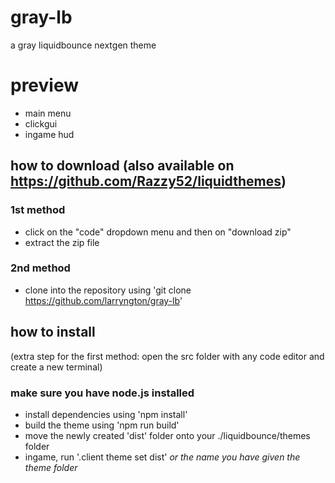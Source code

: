 # gray-lb
a gray liquidbounce nextgen theme

# preview
- main menu
- clickgui
- ingame hud

## how to download (also available on https://github.com/Razzy52/liquidthemes)
### 1st method
  - click on the "code" dropdown menu and then on "download zip"
  - extract the zip file

### 2nd method
  - clone into the repository using 'git clone https://github.com/larryngton/gray-lb'

## how to install
(extra step for the first method: open the src folder with any code editor and create a new terminal)

### make sure you have node.js installed
- install dependencies using 'npm install'
- build the theme using 'npm run build'
- move the newly created 'dist' folder onto your ./liquidbounce/themes folder
- ingame, run '.client theme set dist' *or the name you have given the theme folder*
